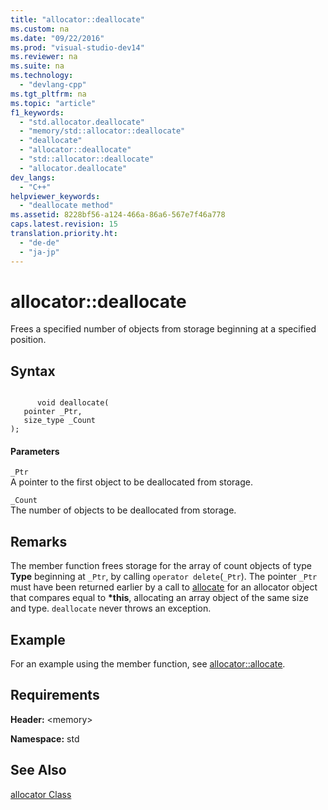 ```yaml
---
title: "allocator::deallocate"
ms.custom: na
ms.date: "09/22/2016"
ms.prod: "visual-studio-dev14"
ms.reviewer: na
ms.suite: na
ms.technology: 
  - "devlang-cpp"
ms.tgt_pltfrm: na
ms.topic: "article"
f1_keywords: 
  - "std.allocator.deallocate"
  - "memory/std::allocator::deallocate"
  - "deallocate"
  - "allocator::deallocate"
  - "std::allocator::deallocate"
  - "allocator.deallocate"
dev_langs: 
  - "C++"
helpviewer_keywords: 
  - "deallocate method"
ms.assetid: 8228bf56-a124-466a-86a6-567e7f46a778
caps.latest.revision: 15
translation.priority.ht: 
  - "de-de"
  - "ja-jp"
---
```

# allocator::deallocate
Frees a specified number of objects from storage beginning at a specified position.  
  
## Syntax  
  
```  
  
      void deallocate(  
   pointer _Ptr,   
   size_type _Count  
);  
```  
  
#### Parameters  
 `_Ptr`  
 A pointer to the first object to be deallocated from storage.  
  
 `_Count`  
 The number of objects to be deallocated from storage.  
  
## Remarks  
 The member function frees storage for the array of count objects of type **Type** beginning at `_Ptr`, by calling `operator delete`(`_Ptr`). The pointer `_Ptr` must have been returned earlier by a call to [allocate](../vs140/allocator--allocate.md) for an allocator object that compares equal to **\*this**, allocating an array object of the same size and type. `deallocate` never throws an exception.  
  
## Example  
 For an example using the member function, see [allocator::allocate](../vs140/allocator--allocate.md).  
  
## Requirements  
 **Header:** \<memory>  
  
 **Namespace:** std  
  
## See Also  
 [allocator Class](../vs140/allocator-class.md)